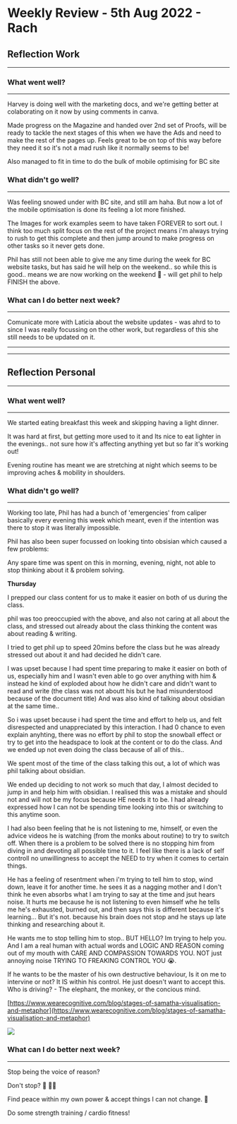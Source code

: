 
# Weekly Review - 5th Aug 2022 - Rach

## Reflection Work
---

### What went well?
---
Harvey is doing well with the marketing docs, and we're getting better at colaborating on it now by using comments in canva.

Made progress on the Magazine and handed over 2nd set of Proofs, will be ready to tackle the next stages of this when we have the Ads and need to make the rest of the pages up. Feels great to be on top of this way before they need it so it's not a mad rush like it normally seems to be!

Also managed to fit in time to do the bulk of mobile optimising for BC site


### What didn't go well?
---
Was feeling snowed under with BC site, and still am haha. But now a lot of the mobile optimisation is done its feeling a lot more finished.

The Images for work examples seem to have taken FOREVER to sort out. I think too much split focus on the rest of the project means i'm always trying to rush to get this complete and then jump around to make progress on other tasks so it never gets done.

Phil has still not been able to give me any time during the week for BC website tasks, but has said he will help on the weekend.. so while this is good.. means we are now working on the weekend 🥲 - will get phil to help FINISH the above.


### What can I do better next week?
---
Comunicate more with Laticia about the website updates - was ahrd to to since I was really focussing on the other work, but regardless of this she still needs to be updated on it.


---
---

## Reflection Personal

---

### What went well?
---
We started eating breakfast this week and skipping having a light dinner.

It was hard at first, but getting more used to it and Its nice to eat lighter in the evenings.. not sure how it's affecting anything yet but so far it's working out!

Evening routine has meant we are stretching at night which seems to be improving aches & mobility in shoulders.


### What didn't go well?
---
Working too late, Phil has had a bunch of 'emergencies' from caliper basically every evening this week which meant, even if the intention was there to stop it was literally impossible.

Phil has also been super focussed on looking tinto obsisian which caused a few problems:

Any spare time was spent on this in morning, evening, night, not able to stop thinking about it & problem solving.

**Thursday**

I prepped our class content for us to make it easier on both of us during the class.

phil was too preoccupied with the above, and also not caring at all about the class, and stressed out already about the class thinking the content was about reading & writing.

I tried to get phil up to speed 20mins before the class but he was already stressed out about it and had decided he didn't care.

I was upset because I had spent time preparing to make it easier on both of us, especially him and I wasn't even able to go over anything with him & instead he kind of exploded about how he didn't care and didn't want to read and write (the class was not aboutt his but he had misunderstood because of the document title) And was also kind of talking about obsidian at the same time..

So i was upset because i had spent the time and effort to help us, and felt disrespected and unappreciated by this interaction. I had 0 chance to even explain anyhting, there was no effort by phil to stop the snowball effect or try to get into the headspace to look at the content or to do the class. And we ended up not even doing the class because of all of this..

We spent most of the time of the class talking this out, a lot of which was phil talking about obsidian.

We ended up deciding to not work so much that day, I almost decided to jump in and help him with obsidian. I realised this was a mistake and should not and will not be my focus because HE needs it to be. I had already expressed how I can not be spending time looking into this or switching to this anytime soon.

I had also been feeling that he is not listening to me, himself, or even the advice videos he is watching (from the monks about routine) to try to switch off. When there is a problem to be solved there is no stopping him from diving in and devoting all possible time to it. I feel like there is a lack of self controll no unwillingness to accept the NEED to try when it comes to certain things.

He has a feeling of resentment when i'm trying to tell him to stop, wind down, leave it for another time. he sees it as a nagging mother and I don't think he even absorbs what I am trying to say at the time and jsut hears noise. It hurts me because he is not listening to even himself whe he tells me he's exhausted, burned out, and then says this is different because it's learning... But it's not. because his brain does not stop and he stays up late thinking and researching about it.

He wants me to stop telling him to stop.. BUT HELLO? Im trying to help you. And I am a real human with actual words and LOGIC AND REASON coming out of my mouth with CARE AND COMPASSION TOWARDS YOU. NOT just annoying noise TRYING TO FREAKING CONTROL YOU 😭.

If he wants to be the master of his own destructive behaviour, Is it on me to intervine or not? It IS within his control. He just doesn't want to accept this. Who is driving? - The elephant, the monkey, or the concious mind.

[https://www.wearecognitive.com/blog/stages-of-samatha-visualisation-and-metaphor](https://www.wearecognitive.com/blog/stages-of-samatha-visualisation-and-metaphor)

![](https://images.amplenote.com/c2714c14-14a4-11ed-af0f-d65780eb6389/765372c9-dac2-470a-8446-fb4513a216bd.png)


### What can I do better next week?
---
Stop being the voice of reason?

Don't stop? 🤣 🤷‍♀️

Find peace within my own power & accept things I can not change. 🙏

Do some strength training / cardio fitness!
